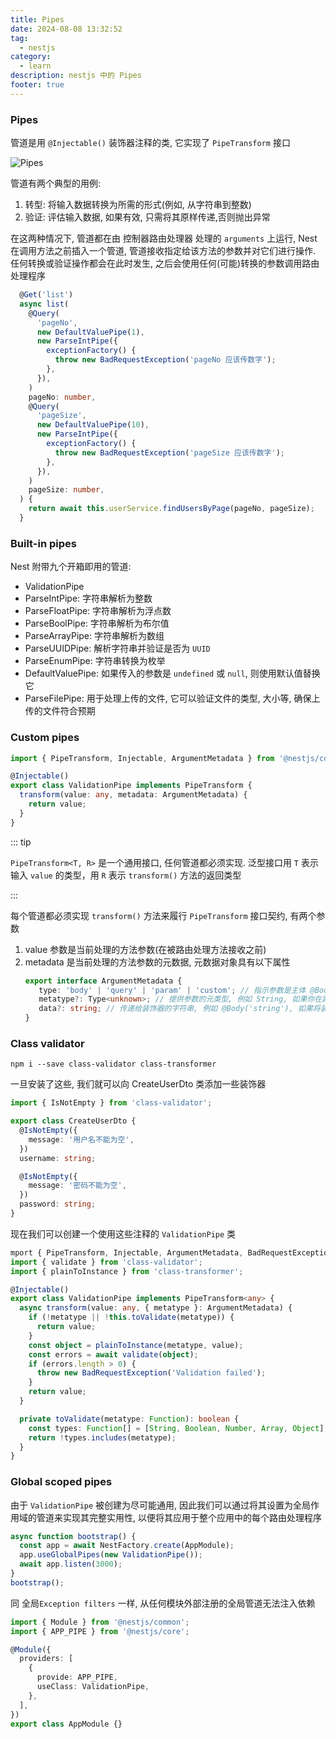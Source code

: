 ```yaml
---
title: Pipes
date: 2024-08-08 13:32:52
tag:
  - nestjs
category:
  - learn
description: nestjs 中的 Pipes
footer: true
---
```


<!-- more -->

### Pipes

管道是用 `@Injectable()` 装饰器注释的类, 它实现了 `PipeTransform` 接口

![Pipes](https://docs.nestjs.com/assets/Pipe_1.png)

管道有两个典型的用例:

1. 转型: 将输入数据转换为所需的形式(例如, 从字符串到整数)
2. 验证: 评估输入数据, 如果有效, 只需将其原样传递,否则抛出异常

在这两种情况下, 管道都在由 控制器路由处理器 处理的 `arguments` 上运行, Nest 在调用方法之前插入一个管道, 管道接收指定给该方法的参数并对它们进行操作. 任何转换或验证操作都会在此时发生, 之后会使用任何(可能)转换的参数调用路由处理程序

```TypeScript
  @Get('list')
  async list(
    @Query(
      'pageNo',
      new DefaultValuePipe(1),
      new ParseIntPipe({
        exceptionFactory() {
          throw new BadRequestException('pageNo 应该传数字');
        },
      }),
    )
    pageNo: number,
    @Query(
      'pageSize',
      new DefaultValuePipe(10),
      new ParseIntPipe({
        exceptionFactory() {
          throw new BadRequestException('pageSize 应该传数字');
        },
      }),
    )
    pageSize: number,
  ) {
    return await this.userService.findUsersByPage(pageNo, pageSize);
  }
```

### Built-in pipes

Nest 附带九个开箱即用的管道:

- ValidationPipe
- ParseIntPipe: 字符串解析为整数
- ParseFloatPipe: 字符串解析为浮点数
- ParseBoolPipe: 字符串解析为布尔值
- ParseArrayPipe: 字符串解析为数组
- ParseUUIDPipe: 解析字符串并验证是否为 `UUID`
- ParseEnumPipe: 字符串转换为枚举
- DefaultValuePipe: 如果传入的参数是 `undefined` 或 `null`, 则使用默认值替换它
- ParseFilePipe: 用于处理上传的文件, 它可以验证文件的类型, 大小等, 确保上传的文件符合预期

### Custom pipes

```TypeScript
import { PipeTransform, Injectable, ArgumentMetadata } from '@nestjs/common';

@Injectable()
export class ValidationPipe implements PipeTransform {
  transform(value: any, metadata: ArgumentMetadata) {
    return value;
  }
}
```

::: tip

`PipeTransform<T, R>` 是一个通用接口, 任何管道都必须实现. 泛型接口用 `T` 表示输入 `value` 的类型，用 `R` 表示 `transform()` 方法的返回类型

:::

每个管道都必须实现 `transform()` 方法来履行 `PipeTransform` 接口契约, 有两个参数

1. value 参数是当前处理的方法参数(在被路由处理方法接收之前)
2. metadata 是当前处理的方法参数的元数据, 元数据对象具有以下属性
   ```TypeScript
   export interface ArgumentMetadata {
      type: 'body' | 'query' | 'param' | 'custom'; // 指示参数是主体 @Body(), 查询 @Query(), 参数 @Param() 还是自定义参数
      metatype?: Type<unknown>; // 提供参数的元类型, 例如 String, 如果你在路由处理程序方法签名中省略类型声明或使用普通 JavaScript, 则该值为 undefined
      data?: string; // 传递给装饰器的字符串, 例如 @Body('string'), 如果将装饰器括号留空, 则为 undefined
   }
   ```

### Class validator

```shell
npm i --save class-validator class-transformer
```

一旦安装了这些, 我们就可以向 CreateUserDto 类添加一些装饰器

```TypeScript
import { IsNotEmpty } from 'class-validator';

export class CreateUserDto {
  @IsNotEmpty({
    message: '用户名不能为空',
  })
  username: string;

  @IsNotEmpty({
    message: '密码不能为空',
  })
  password: string;
}

```

现在我们可以创建一个使用这些注释的 `ValidationPipe` 类

```TypeScript
mport { PipeTransform, Injectable, ArgumentMetadata, BadRequestException } from '@nestjs/common';
import { validate } from 'class-validator';
import { plainToInstance } from 'class-transformer';

@Injectable()
export class ValidationPipe implements PipeTransform<any> {
  async transform(value: any, { metatype }: ArgumentMetadata) {
    if (!metatype || !this.toValidate(metatype)) {
      return value;
    }
    const object = plainToInstance(metatype, value);
    const errors = await validate(object);
    if (errors.length > 0) {
      throw new BadRequestException('Validation failed');
    }
    return value;
  }

  private toValidate(metatype: Function): boolean {
    const types: Function[] = [String, Boolean, Number, Array, Object];
    return !types.includes(metatype);
  }
}
```

### Global scoped pipes

由于 `ValidationPipe` 被创建为尽可能通用, 因此我们可以通过将其设置为全局作用域的管道来实现其完整实用性, 以便将其应用于整个应用中的每个路由处理程序

```TypeScript
async function bootstrap() {
  const app = await NestFactory.create(AppModule);
  app.useGlobalPipes(new ValidationPipe());
  await app.listen(3000);
}
bootstrap();
```

同 全局`Exception filters` 一样, 从任何模块外部注册的全局管道无法注入依赖

```TypeScript
import { Module } from '@nestjs/common';
import { APP_PIPE } from '@nestjs/core';

@Module({
  providers: [
    {
      provide: APP_PIPE,
      useClass: ValidationPipe,
    },
  ],
})
export class AppModule {}
```
